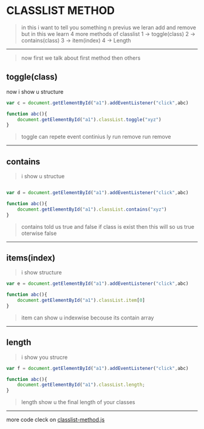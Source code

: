 # CLASSLIST METHOD
> in this i want to tell you something n previus we leran add and remove but in this we learn 4 more methods of classlist
1 -> toggle(class)
2 -> contains(class)
3 -> item(index)
4 -> Length
---
> now first we talk about first method then others
## toggle(class)
now i show u structure 
```javascript
var c = document.getElementById("a1").addEventListener("click",abc)

function abc(){
    document.getElementById("a1").classList.toggle("xyz")
}
```
> toggle can repete event continius ly run remove run remove
---
## contains
> i show u structue 
```javascript

var d = document.getElementById("a1").addEventListener("click",abc)

function abc(){
    document.getElementById("a1").classList.contains("xyz")
}
```
> contains told us true and false if class is exist then this will so us true oterwise false
---
## items(index)
> i show structure
```javascript
var e = document.getElementById("a1").addEventListener("click",abc)

function abc(){
    document.getElementById("a1").classList.item[0]
}
```
> item can show u indexwise becouse its contain array
---
## length
> i show you strucre
```javascript
var f = document.getElementById("a1").addEventListener("click",abc)

function abc(){
    document.getElementById("a1").classList.length;
}
```
> length show u the final length of your classes 
---
more code cleck on [classlist-method.js](../js/classlist-method.js)